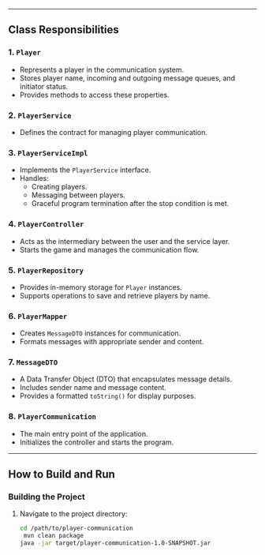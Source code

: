 
---

## **Class Responsibilities**

### **1. `Player`**
- Represents a player in the communication system.
- Stores player name, incoming and outgoing message queues, and initiator status.
- Provides methods to access these properties.

### **2. `PlayerService`**
- Defines the contract for managing player communication.

### **3. `PlayerServiceImpl`**
- Implements the `PlayerService` interface.
- Handles:
    - Creating players.
    - Messaging between players.
    - Graceful program termination after the stop condition is met.

### **4. `PlayerController`**
- Acts as the intermediary between the user and the service layer.
- Starts the game and manages the communication flow.

### **5. `PlayerRepository`**
- Provides in-memory storage for `Player` instances.
- Supports operations to save and retrieve players by name.

### **6. `PlayerMapper`**
- Creates `MessageDTO` instances for communication.
- Formats messages with appropriate sender and content.

### **7. `MessageDTO`**
- A Data Transfer Object (DTO) that encapsulates message details.
- Includes sender name and message content.
- Provides a formatted `toString()` for display purposes.

### **8. `PlayerCommunication`**
- The main entry point of the application.
- Initializes the controller and starts the program.

---

## **How to Build and Run**

### **Building the Project**
1. Navigate to the project directory:
   ```bash
   cd /path/to/player-communication
    mvn clean package
   java -jar target/player-communication-1.0-SNAPSHOT.jar

